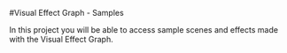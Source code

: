 #Visual Effect Graph - Samples

In this project you will be able to access sample scenes and effects made with the Visual Effect Graph.